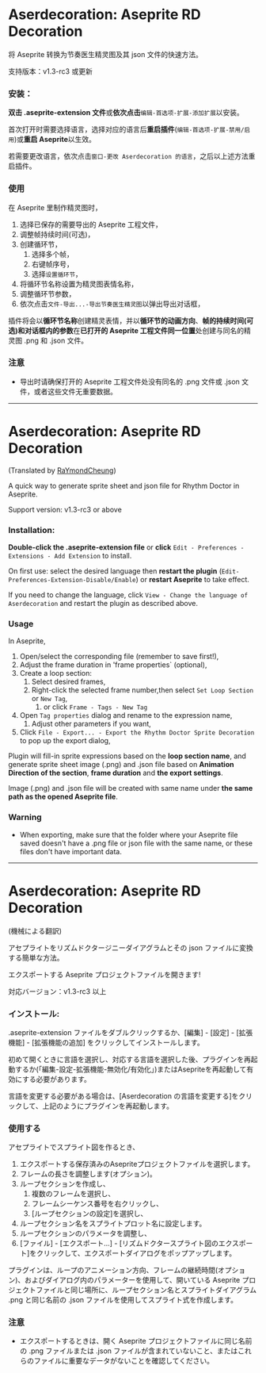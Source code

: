# Aserdecoration: Aseprite RD Decoration
将 Aseprite 转换为节奏医生精灵图及其 json 文件的快速方法。

支持版本：v1.3-rc3 或更新

### 安装：

**双击 .aseprite-extension 文件**或**依次点击**`编辑-首选项-扩展-添加扩展`以安装。

首次打开时需要选择语言，选择对应的语言后**重启插件**(`编辑-首选项-扩展-禁用/启用`)或**重启 Aseprite**以生效。

若需要更改语言，依次点击`窗口-更改 Aserdecoration 的语言`，之后以上述方法重启插件。

### 使用

在 Aseprite 里制作精灵图时，

1. 选择已保存的需要导出的 Aseprite 工程文件，
1. 调整帧持续时间(可选)，
1. 创建循环节，
	1. 选择多个帧，
	1. 右键帧序号，
	1. 选择`设置循环节`，
1. 将循环节名称设置为精灵图表情名称，
1. 调整循环节参数，
1. 依次点击`文件-导出...-导出节奏医生精灵图`以弹出导出对话框，

插件将会以**循环节名称**创建精灵表情，并以**循环节的动画方向**、**帧的持续时间(可选)**和**对话框内的参数**在**已打开的 Aseprite 工程文件同一位置**处创建与同名的精灵图 .png 和 .json 文件。

### 注意
+ 导出时请确保打开的 Aseprite 工程文件处没有同名的 .png 文件或 .json 文件，或者这些文件无重要数据。

***

# Aserdecoration: Aseprite RD Decoration
(Translated by [RaYmondCheung](https://github.com/RaYm0ndCheun9))

A quick way to generate sprite sheet and json file for Rhythm Doctor in Aseprite.

Support version: v1.3-rc3 or above

### Installation:

**Double-click the .aseprite-extension file** or **click** `Edit - Preferences - Extensions - Add Extension` to install. 

On first use: select the desired language then **restart the plugin** (`Edit-Preferences-Extension-Disable/Enable`) or **restart Aseprite** to take effect.

If you need to change the language, click `View - Change the language of Aserdecoration` and restart the plugin as described above.

### Usage

In Aseprite,

1. Open/select the corresponding file (remember to save first!),
1. Adjust the frame duration in 'frame properties` (optional),
1. Create a loop section:
	1. Select desired frames,
	1. Right-click the selected frame number,then select `Set Loop Section` or `New Tag`,
		1. or click `Frame - Tags - New Tag`
1. Open `Tag properties` dialog and rename to the expression name,
	1. Adjust other parameters if you want,
1. Click `File - Export... - Export the Rhythm Doctor Sprite Decoration` to pop up the export dialog,

Plugin will fill-in sprite expressions based on the **loop section name**, and generate sprite sheet image (.png) and .json file based on **Animation Direction of the section**, **frame duration** and **the export settings**.

Image (.png) and .json file will be created with same name under **the same path as the opened Aseprite file**.

### Warning
+ When exporting, make sure that the folder where your Aseprite file saved doesn't have a .png file or json file with the same name, or these files don't have important data.

***

# Aserdecoration: Aseprite RD Decoration
(機械による翻訳)

アセプライトをリズムドクタージニーダイアグラムとその json ファイルに変換する簡単な方法。

エクスポートする Aseprite プロジェクトファイルを開きます!

対応バージョン：v1.3-rc3 以上

### インストール:

.aseprite-extension ファイルをダブルクリックするか、[編集] - [設定] - [拡張機能] - [拡張機能の追加] をクリックしてインストールします。 

初めて開くときに言語を選択し、対応する言語を選択した後、プラグインを再起動するか(「編集-設定-拡張機能-無効化/有効化」)またはAsepriteを再起動して有効にする必要があります。

言語を変更する必要がある場合は、[Aserdecoration の言語を変更する]をクリックして、上記のようにプラグインを再起動します。

### 使用する

アセプライトでスプライト図を作るとき、

1. エクスポートする保存済みのAsepriteプロジェクトファイルを選択します。
1. フレームの長さを調整します(オプション)。
1. ループセクションを作成し、
	1. 複数のフレームを選択し、
	1. フレームシーケンス番号を右クリックし、
	1. [ループセクションの設定]を選択し、
1. ループセクション名をスプライトプロット名に設定します。
1. ループセクションのパラメータを調整し、
1. [ファイル] - [エクスポート...] - [リズムドクタースプライト図のエクスポート]をクリックして、エクスポートダイアログをポップアップします。

プラグインは、ループのアニメーション方向、フレームの継続時間(オプション)、およびダイアログ内のパラメーターを使用して、開いている Aseprite プロジェクトファイルと同じ場所に、ループセクション名とスプライトダイアグラム .png と同じ名前の .json ファイルを使用してスプライト式を作成します。

### 注意
+ エクスポートするときは、開く Aseprite プロジェクトファイルに同じ名前の .png ファイルまたは .json ファイルが含まれていないこと、またはこれらのファイルに重要なデータがないことを確認してください。
